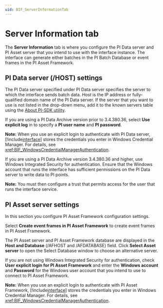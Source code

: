 ```yaml
---
uid: BIF_ServerInformationTab
---
```


# Server Information tab

<!-- Customized for ABB 800xA. -->

The **Server Information** tab is where you configure the PI Data server and PI Asset server that you intend to use with the interface instance. The interface can generate either batches in the PI Batch Database or event frames in the PI Asset Framework.

## PI Data server (/HOST) settings

The PI Data server specified under PI Data server specifies the server to which the interface sends batch data. _Host_ is the IP address or fully-qualified domain name of the PI Data server. If the server that you want to use is not listed in the drop-down menu, add it to the known servers table using the [About PI-SDK utility](https://livelibrary.osisoft.com/LiveLibrary/content/en/server-v5/GUID-92B81C3E-8C8C-4670-AFFE-033F45A9DB5C). 

If you are using a PI Data Archive version prior to 3.4.380.36, select **Use explicit log** in to specify a **PI user name** and **PI password**.

**Note:** When you use an explicit login to authenticate with PI Data server, [!include[interface](../includes/product-short.md)] stores the credentials you enter in Windows Credential Manager. For details, see <xref:BIF_WindowsCredentialManagerAuthentication>.

If you are using a PI Data Archive version 3.4.380.36 and higher, use Windows Integrated Security for authentication. Ensure that the Windows account that runs the interface has sufficient permissions on the PI Data server to write data to PI points.

**Note:** You must then configure a trust that permits access for the user that runs the interface service.

## PI Asset server settings

In this section you configure PI Asset Framework configuration settings. 

Select **Create event frames in PI Asset Framework** to create event frames in PI Asset Framework. 

The PI Asset server and PI Asset Framework database are displayed in the **Host and Database** (/AFHOST and /AFDATABASE) field. Click **Select Asset server** to open the Select Database window to choose an alternative server. 

<!-- 

Mark Bishop 6/11/21: Commenting out content that doesn't apply to ABB 800xA

Under **Enable Auto Checkin**, select from the following options:

* **None**: The interface will do nothing with checked out Event Frames on a restart/reconnection.
* **Checkin**: The interface will check in any checked out Event Frames on a restart/reconnection.
* **Rollback**: The interface will undo any checked out Event Frames on a restart/reconnection.
        
**Note:** If the same user account is running multiple batch interfaces, our recommendation is to set **Enable Auto Checkin** to None. The OSIsoft best practice is to have a separate service account for each batch interface. 

-->

If you are not using Windows Integrated Security for authentication, check **User explicit login for PI Asset Framework** and enter the **Windows account** and **Password** for the Windows user account that you intend to use to connect to PI Asset Framework.

**Note:** When you use an explicit login to authenticate with PI Asset Framework, [!include[interface](../includes/product-short.md)] stores the credentials you enter in Windows Credential Manager. For details, see <xref:BIF_WindowsCredentialManagerAuthentication>.

